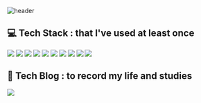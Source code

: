 

<!--
**kdg0209/kdg0209** is a ✨ _special_ ✨ repository because its `README.md` (this file) appears on your GitHub profile.

Here are some ideas to get you started:

- 🔭 I’m currently working on ...
- 🌱 I’m currently learning ...
- 👯 I’m looking to collaborate on ...
- 🤔 I’m looking for help with ...
- 💬 Ask me about ...
- 📫 How to reach me: ...
- 😄 Pronouns: ...
- ⚡ Fun fact: ...
-->


![header](https://capsule-render.vercel.app/api?type=Rounded&text=KDG%-IS&fontSize=40&descSize=30&height=200&color=auto&Desc&desc=😎&descAlignY=70)


💻 Tech Stack : that I've used at least once
------------
<img src="https://img.shields.io/badge/Java-FFFFFF?style=flat&logo=Java&logoColor=F74843"/> <img src="https://img.shields.io/badge/Spring-FFFFFF?style=flat&logo=Spring&logoColor=6DB33F"/> <img src="https://img.shields.io/badge/Hibernate-FFFFFF?style=flat&logo=Hibernate&logoColor=59666C"/> <img src="https://img.shields.io/badge/PHP-FFFFFF?style=flat&logo=PHP&logoColor=777BB4"/> <img src="https://img.shields.io/badge/CodeIgniter-FFFFFF?style=flat&logo=CodeIgniter&logoColor=EF4223"/> <img src="https://img.shields.io/badge/MySQL-FFFFFF?style=flat&logo=MySQL&logoColor=4479A1"/> <img src="https://img.shields.io/badge/JavaScript-FFFFFF?style=flat&logo=JavaScript&logoColor=F7DF1E"/> <img src="https://img.shields.io/badge/React-FFFFFF?style=flat&logo=React&logoColor=61DAFB"/> <img src="https://img.shields.io/badge/Amazon AWS-FFFFFF?style=flat&logo=Amazon AWS&logoColor=232F3E"/>
<img src="https://img.shields.io/badge/Amazon S3-FFFFFF?style=flat&logo=Amazon S3&logoColor=569A31"/>
   
   
   

📔 Tech Blog : to record my life and studies
------------
<a href="https://kdg-is.tistory.com/" rel="nofollow">
<img src="https://img.shields.io/badge/Blog-FFFFFF?style=flat&logo=BookStack&logoColor=569A31"/>
</a>

